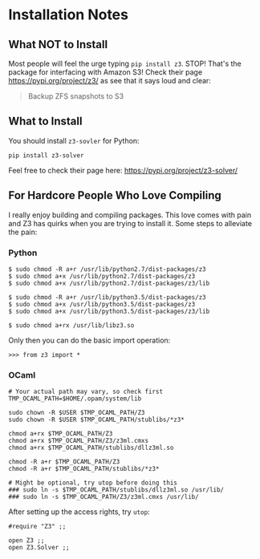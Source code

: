 # Installation Notes

## What NOT to Install

Most people will feel the urge typing `pip install z3`. STOP! That's the package for interfacing with Amazon S3! Check their page https://pypi.org/project/z3/ as see that it says loud and clear:

> Backup ZFS snapshots to S3

## What to Install

You should install `z3-sovler` for Python:

```
pip install z3-solver
```

Feel free to check their page here: https://pypi.org/project/z3-solver/

## For Hardcore People Who Love Compiling

I really enjoy building and compiling packages. This love comes with pain and Z3 has quirks when you are trying to install it. Some steps to alleviate the pain:

### Python

```
$ sudo chmod -R a+r /usr/lib/python2.7/dist-packages/z3
$ sudo chmod a+x /usr/lib/python2.7/dist-packages/z3
$ sudo chmod a+x /usr/lib/python2.7/dist-packages/z3/lib

$ sudo chmod -R a+r /usr/lib/python3.5/dist-packages/z3
$ sudo chmod a+x /usr/lib/python3.5/dist-packages/z3
$ sudo chmod a+x /usr/lib/python3.5/dist-packages/z3/lib

$ sudo chmod a+rx /usr/lib/libz3.so
```

Only then you can do the basic import operation:

```
>>> from z3 import *
```

### OCaml

```
# Your actual path may vary, so check first
TMP_OCAML_PATH=$HOME/.opam/system/lib

sudo chown -R $USER $TMP_OCAML_PATH/Z3
sudo chown -R $USER $TMP_OCAML_PATH/stublibs/*z3*

chmod a+rx $TMP_OCAML_PATH/Z3
chmod a+rx $TMP_OCAML_PATH/Z3/z3ml.cmxs
chmod a+rx $TMP_OCAML_PATH/stublibs/dllz3ml.so

chmod -R a+r $TMP_OCAML_PATH/Z3
chmod -R a+r $TMP_OCAML_PATH/stublibs/*z3*

# Might be optional, try utop before doing this
### sudo ln -s $TMP_OCAML_PATH/stublibs/dllz3ml.so /usr/lib/
### sudo ln -s $TMP_OCAML_PATH/Z3/z3ml.cmxs /usr/lib/
```

After setting up the access rights, try `utop`:

```
#require "Z3" ;;

open Z3 ;;
open Z3.Solver ;;
```
